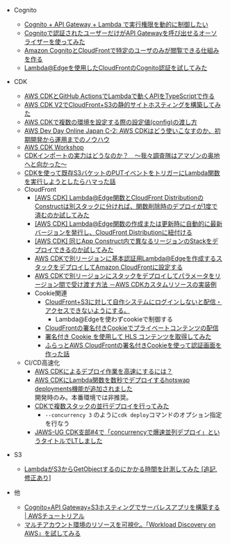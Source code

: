 * Cognito
  * [Cognito + API Gateway + Lambda で実行権限を動的に制御したい](https://blog.serverworks.co.jp/2021/12/22/125040)
  * [Cognitoで認証されたユーザーだけがAPI Gatewayを呼び出せるオーソライザーを使ってみた](https://dev.classmethod.jp/articles/api-gateway-cognito-authorizer/)
  * [Amazon CognitoとCloudFrontで特定のユーザのみが閲覧できる仕組みを作る
  ](https://tech.macloud.jp/entry/2022/05/13/144430)
  * [Lambda@Edgeを使用したCloudFrontのCognito認証を試してみた](https://dev.classmethod.jp/articles/cloud-front-cognito-auth/)
  
* CDK
  * [AWS CDKとGitHub ActionsでLambdaで動くAPIをTypeScriptで作る](https://tech.smartcamp.co.jp/entry/gh-action-and-cdk)
  * [AWS CDK V2でCloudFront+S3の静的サイトホスティングを構築してみた](https://dev.classmethod.jp/articles/i-tried-building-cloudfronts3-static-site-hosting-with-aws-cdk-v2/)
  * [AWS CDKで複数の環境を設定する際の設定値(config)の渡し方](https://dev.classmethod.jp/articles/aws-cdk-multi-environment-config/)
  * [AWS Dev Day Online Japan C-2: AWS CDKはどう使いこなすのか、初期開発から運用までのノウハウ](https://www.youtube.com/watch?v=xLrCEHEYcCM)
  * [AWS CDK Workshop](https://cdkworkshop.com/ja/)
  * [CDKインポートの実力はどうなのか？　〜我々調査隊はアマゾンの奥地へと向かった〜](https://tech.nri-net.com/entry/how_about_cdk_import)
  * [CDKを使って既存S3バケットのPUTイベントをトリガーにLambda関数を実行しようとしたらハマった話](https://dev.classmethod.jp/articles/cdk-s3notification-kick-lambda/)
  * CloudFront
    * [[AWS CDK] Lambda@Edge関数とCloudFront DistributionのConstructは別スタックに分ければ、関数削除時のデプロイが1度で済むのか試してみた](https://dev.classmethod.jp/articles/it-seems-better-to-divide-lambda-edgecloudfront-distribution-resources-into-separate-stacks/)
    * [[AWS CDK] Lambda@Edge関数の作成または更新時に自動的に最新バージョンを発行し、CloudFront Distributionに紐付ける](https://dev.classmethod.jp/articles/aws-cdk-i-tried-linking-lambda-edge-to-cloudfront-distribution/)
    * [[AWS CDK] 同じApp Construct内で異なるリージョンのStackをデプロイできるのか試してみた](https://dev.classmethod.jp/articles/aws-cdk-to-see-if-stacks-in-different-regions-can-be-deployed-in-the-same-app-construct/)
    * [AWS CDKで別リージョンに基本認証用Lambda@Edgeを作成するスタックをデプロイしてAmazon CloudFrontに設定する](https://tech.nri-net.com/entry/aws_cdk_cross_region_stack_deployment_lambda_edge)
    * [AWS CDKで別リージョンにスタックをデプロイしてパラメータをリージョン間で受け渡す方法 －AWS CDKカスタムリソースの実装例](https://tech.nri-net.com/entry/aws_cdk_cross_region_stack_deployment_method)
    * Cookie関連
      * [CloudFront+S3に対して自作システムにログインしないと配信・アクセスできないようにする。](https://www.pnkts.net/2018/06/11/s3-signed-cookies/)
        * Lambda@Edgeを使わずcookieで制御する
      * [CloudFrontの署名付きCookieでプライベートコンテンツの配信](https://dev.classmethod.jp/articles/cloudfront-signed-cookie/)
      * [署名付き Cookie を使用して HLS コンテンツを取得してみた](https://dev.classmethod.jp/articles/get-hls-using-signedcookie/)
      * [ふらっとAWS CloudFrontの署名付きCookieを使って認証画面を作った話](https://qiita.com/Kodak_tmo/items/ff656c4b18b59849c011)
  * CI/CD高速化
    * [AWS CDKによるデプロイ作業を高速にするには？](https://kakehashi-dev.hatenablog.com/entry/2021/10/05/080018)
    * [AWS CDKにLambda関数を数秒でデプロイするhotswap deployments機能が追加されました](https://zenn.dev/intercept6/articles/eed5b5cef89eb2)  
      開発時のみ。本番環境では非推奨。
    * [CDKで複数スタックの並行デプロイを行ってみた](https://dev.classmethod.jp/articles/cdk-concurrency-deployment/)
      * `--concurrency 3` のように`cdk deploy`コマンドのオプション指定を行なう
    * [JAWS-UG CDK支部#4で「concurrencyで爆速並列デプロイ」というタイトルでLTしました](https://qiita.com/hedgehog051/items/5caa438a4c1802442632)
* S3
  * [LambdaがS3からGetObjectするのにかかる時間を計測してみた [追記, 修正あり]](https://dev.classmethod.jp/articles/mesure-download-time-of-get-object-from-s3-on-lambda/)

* 他
  * [Cognito+API Gateway+S3ホスティングでサーバレスアプリを構築する | AWSチュートリアル](https://www.bioerrorlog.work/entry/aws-serverless-tutorial)
  * [マルチアカウント環境のリソースを可視化。「Workload Discovery on AWS」を試してみる](https://aws.amazon.com/jp/builders-flash/202209/workload-discovery-on-aws/?awsf.filter-name=*all)
